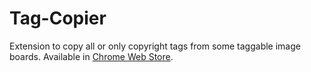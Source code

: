 # Tag-Copier
Extension to copy all or only copyright tags from some taggable image boards.
Available in [Chrome Web Store](https://chrome.google.com/webstore/detail/tag-copier/ffpflbbjlnikjoompdphmabnmimhjehh).